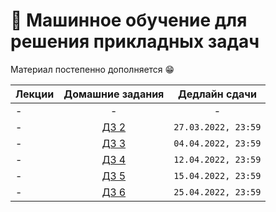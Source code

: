 # 🧠 Машинное обучение для решения прикладных задач

Материал постепенно дополняется 😁

Лекции | Домашние задания | Дедлайн сдачи
|----|:----:|:----:|
| - | - | - |
| - | [ДЗ 2](https://contest.yandex.ru/contest/35661/problems/) | `27.03.2022, 23:59` |
| - | [ДЗ 3](https://contest.yandex.ru/contest/36159/problems/) | `04.04.2022, 23:59` |
| - | [ДЗ 4](https://contest.yandex.ru/contest/36509/problems/) | `12.04.2022, 23:59` |
| - | [ДЗ 5](https://contest.yandex.ru/contest/36717/problems/) | `15.04.2022, 23:59` |
| - | [ДЗ 6](https://contest.yandex.ru/contest/36977/problems/) | `25.04.2022, 23:59` |
